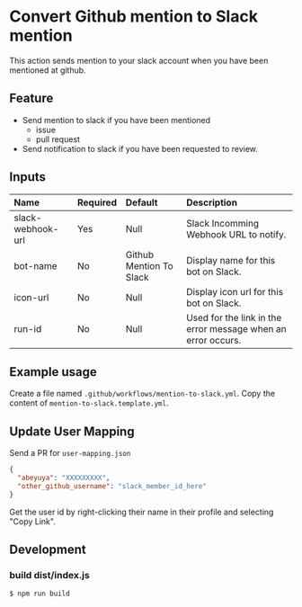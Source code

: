 # Convert Github mention to Slack mention

This action sends mention to your slack account when you have been mentioned at github.

## Feature

- Send mention to slack if you have been mentioned
  - issue
  - pull request
- Send notification to slack if you have been requested to review.

## Inputs

| Name | Required | Default | Description |
| :--- | :--- | :--- | :--- |
| slack-webhook-url | Yes | Null | Slack Incomming Webhook URL to notify. |
| bot-name | No | Github Mention To Slack | Display name for this bot on Slack. |
| icon-url | No | Null | Display icon url for this bot on Slack. |
| run-id | No | Null | Used for the link in the error message when an error occurs. |

## Example usage

Create a file named `.github/workflows/mention-to-slack.yml`.
Copy the content of `mention-to-slack.template.yml`.

## Update User Mapping

Send a PR for `user-mapping.json`

```json
{
  "abeyuya": "XXXXXXXXX",
  "other_github_username": "slack_member_id_here"
}
```

Get the user id by right-clicking their name in their profile and selecting "Copy Link".

## Development

### build dist/index.js

```
$ npm run build
```
